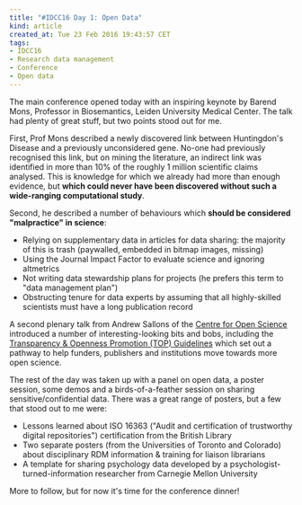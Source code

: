 ```yaml
---
title: "#IDCC16 Day 1: Open Data"
kind: article
created_at: Tue 23 Feb 2016 19:43:57 CET
tags:
- IDCC16
- Research data management
- Conference
- Open data
---
```



The main conference opened today with an inspiring keynote by Barend Mons, Professor in Biosemantics, Leiden University Medical Center. The talk had plenty of great stuff, but two points stood out for me.

First, Prof Mons described a newly discovered link between Huntingdon's Disease and a previously unconsidered gene. No-one had previously recognised this link, but on mining the literature, an indirect link was identified in more than 10% of the roughly 1 million scientific claims analysed. This is knowledge for which we already had more than enough evidence, but **which could never have been discovered without such a wide-ranging computational study**.

Second, he described a number of behaviours which **should be considered "malpractice" in science**:

- Relying on supplementary data in articles for data sharing: the majority of this is trash (paywalled, embedded in bitmap images, missing)
- Using the Journal Impact Factor to evaluate science and ignoring altmetrics
- Not writing data stewardship plans for projects (he prefers this term to "data management plan")
- Obstructing tenure for data experts by assuming that all highly-skilled scientists must have a long publication record

A second plenary talk from Andrew Sallons of the [Centre for Open Science](http://cos.io) introduced a number of interesting-looking bits and bobs, including the [Transparency & Openness Promotion (TOP) Guidelines][TOP] which set out a pathway to help funders, publishers and institutions move towards more open science.

[TOP]: https://osf.io/9f6gx/wiki/Guidelines/

The rest of the day was taken up with a panel on open data, a poster session, some demos and a birds-of-a-feather session on sharing sensitive/confidential data. There was a great range of posters, but a few that stood out to me were:

- Lessons learned about ISO 16363 ("Audit and certification of trustworthy digital repositories") certification from the British Library
- Two separate posters (from the Universities of Toronto and Colorado) about disciplinary RDM information & training for liaison librarians
- A template for sharing psychology data developed by a psychologist-turned-information researcher from Carnegie Mellon University

More to follow, but for now it's time for the conference dinner!
